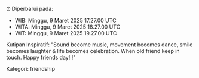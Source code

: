 ⏰ Diperbarui pada:
- WIB: Minggu, 9 Maret 2025 17.27.00 UTC
- WITA: Minggu, 9 Maret 2025 18.27.00 UTC
- WIT: Minggu, 9 Maret 2025 19.27.00 UTC

Kutipan Inspiratif:
"Sound become music, movement becomes dance, smile becomes laughter & life becomes celebration. When old friend keep in touch. Happy friends day!!!"


Kategori: friendship


